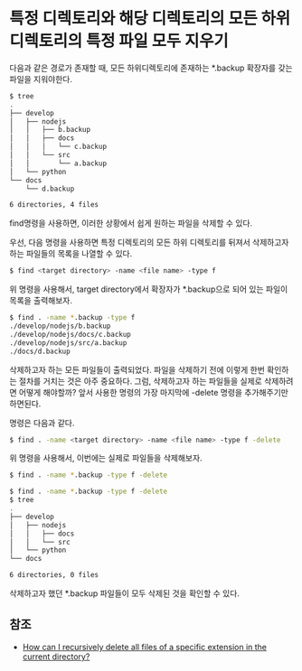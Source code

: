# 특정 디렉토리와 해당 디렉토리의 모든 하위 디렉토리의 특정 파일 모두 지우기

다음과 같은 경로가 존재할 때, 모든 하위디렉토리에 존재하는 *.backup 확장자를 갖는 파일을 지워야한다.

```bash
$ tree
.
├── develop
│   ├── nodejs
│   │   ├── b.backup
│   │   ├── docs
│   │   │   └── c.backup
│   │   └── src
│   │       └── a.backup
│   └── python
└── docs
    └── d.backup

6 directories, 4 files
```

find명령을 사용하면, 이러한 상황에서 쉽게 원하는 파일을 삭제할 수 있다.

우선, 다음 명령을 사용하면 특정 디렉토리의 모든 하위 디렉토리를 뒤져서 삭제하고자 하는 파일들의 목록을 나열할 수 있다.

```bash
$ find <target directory> -name <file name> -type f
```

위 명령을 사용해서, target directory에서 확장자가 *.backup으로 되어 있는 파일이 목록을 출력해보자.

```bash
$ find . -name *.backup -type f
./develop/nodejs/b.backup
./develop/nodejs/docs/c.backup
./develop/nodejs/src/a.backup
./docs/d.backup
```

삭제하고자 하는 모든 파일들이 출력되었다. 파일을 삭제하기 전에 이렇게 한번 확인하는 절차를 거치는 것은 아주 중요하다.
그럼, 삭제하고자 하는 파일들을 실제로 삭제하려면 어떻게 해야할까? 앞서 사용한 명령의 가장 마지막에 -delete 명령을 추가해주기만 하면된다.

명령은 다음과 같다.

```bash
$ find . -name <target directory> -name <file name> -type f -delete
```

위 명령을 사용해서, 이번에는 실제로 파일들을 삭제해보자.

```bash
$ find . -name *.backup -type f -delete
```

```bash
$ find . -name *.backup -type f -delete
$ tree
.
├── develop
│   ├── nodejs
│   │   ├── docs
│   │   └── src
│   └── python
└── docs

6 directories, 0 files
```

삭제하고자 했던 *.backup 파일들이 모두 삭제된 것을 확인할 수 있다.

## 참조

* [How can I recursively delete all files of a specific extension in the current directory?](https://askubuntu.com/questions/377438/how-can-i-recursively-delete-all-files-of-a-specific-extension-in-the-current-di)
